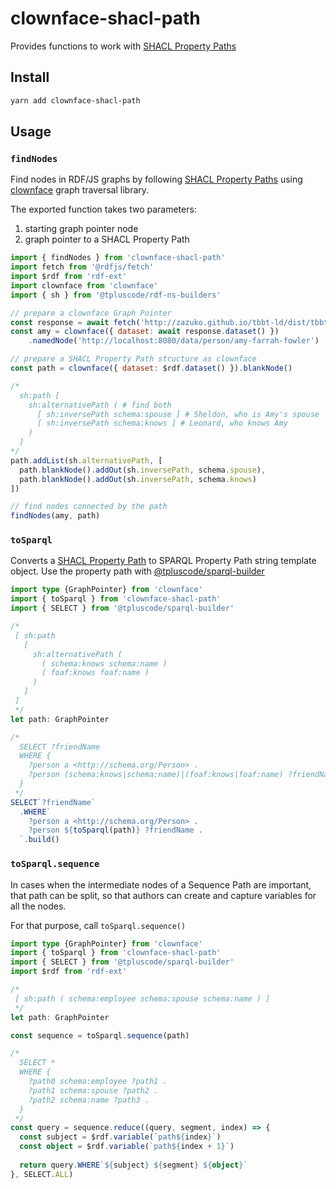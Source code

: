 # clownface-shacl-path

Provides functions to work with [SHACL Property Paths](https://www.w3.org/TR/shacl/#property-paths)

## Install

```bash
yarn add clownface-shacl-path
```

## Usage

### `findNodes`

Find nodes in RDF/JS graphs by following [SHACL Property Paths](https://www.w3.org/TR/shacl/#property-paths) using [clownface](https://npm.im/clownface) graph traversal library.

The exported function takes two parameters:

1. starting graph pointer node
2. graph pointer to a SHACL Property Path

```js
import { findNodes } from 'clownface-shacl-path'
import fetch from '@rdfjs/fetch'
import $rdf from 'rdf-ext'
import clownface from 'clownface'
import { sh } from '@tpluscode/rdf-ns-builders'

// prepare a clownface Graph Pointer
const response = await fetch('http://zazuko.github.io/tbbt-ld/dist/tbbt.nt', { factory: $rdf })
const amy = clownface({ dataset: await response.dataset() })
    .namedNode('http://localhost:8080/data/person/amy-farrah-fowler')

// prepare a SHACL Property Path structure as clownface
const path = clownface({ dataset: $rdf.dataset() }).blankNode()

/*
  sh:path [
    sh:alternativePath ( # find both
      [ sh:inversePath schema:spouse ] # Sheldon, who is Amy's spouse
      [ sh:inversePath schema:knows ] # Leonard, who knows Amy
    )
  ]
*/
path.addList(sh.alternativePath, [
  path.blankNode().addOut(sh.inversePath, schema.spouse),
  path.blankNode().addOut(sh.inversePath, schema.knows)
])

// find nodes connected by the path
findNodes(amy, path)
```

### `toSparql`

Converts a [SHACL Property Path](https://www.w3.org/TR/shacl/#property-paths) to SPARQL Property Path string template object. Use the property path with [@tpluscode/sparql-builder](https://npm.im/@tpluscode/sparql-builder)

```typescript
import type {GraphPointer} from 'clownface'
import { toSparql } from 'clownface-shacl-path'
import { SELECT } from '@tpluscode/sparql-builder'

/*
 [ sh:path 
   [
     sh:alternativePath (
       ( schema:knows schema:name )
       ( foaf:knows foaf:name )
     )
   ]
 ]
 */
let path: GraphPointer

/*
  SELECT ?friendName
  WHERE {
    ?person a <http://schema.org/Person> .
    ?person (schema:knows|schema:name)|(foaf:knows|foaf:name) ?friendName
  }
 */
SELECT`?friendName`
  .WHERE`
    ?person a <http://schema.org/Person> .
    ?person ${toSparql(path)} ?friendName .
  `.build()
```

### `toSparql.sequence`

In cases when the intermediate nodes of a Sequence Path are important, that path can be split, so that authors can
create and capture variables for all the nodes.

For that purpose, call `toSparql.sequence()`

```typescript
import type {GraphPointer} from 'clownface'
import { toSparql } from 'clownface-shacl-path'
import { SELECT } from '@tpluscode/sparql-builder'
import $rdf from 'rdf-ext'

/*
 [ sh:path ( schema:employee schema:spouse schema:name ) ]
 */
let path: GraphPointer

const sequence = toSparql.sequence(path)

/*
  SELECT *
  WHERE {
    ?path0 schema:employee ?path1 .
    ?path1 schema:spouse ?path2 .
    ?path2 schema:name ?path3 .
  }
 */
const query = sequence.reduce((query, segment, index) => {
  const subject = $rdf.variable(`path${index}`)
  const object = $rdf.variable(`path${index + 1}`)
    
  return query.WHERE`${subject} ${segment} ${object}`
}, SELECT.ALL)
```

